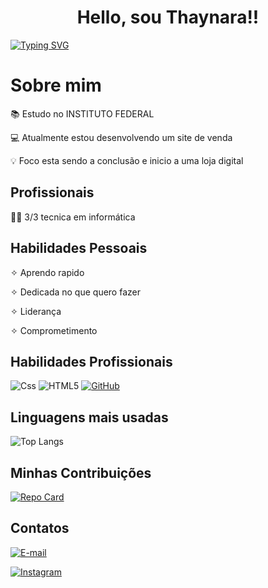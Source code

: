 <h1 align="center">Hello, sou Thaynara!!</h1>



[![Typing SVG](https://readme-typing-svg.herokuapp.com/?color=fff&size=35&center=true&vCenter=true&width=1000&lines=Bem+vindo+ao+meu+perfil+do+GitHub!+:%29)](https://git.io/typing-svg)

<h1 aling="center">Sobre mim</h1>




📚 Estudo no INSTITUTO FEDERAL

💻 Atualmente estou desenvolvendo um site de venda

💡 Foco esta sendo a conclusão e inicio a uma loja digital

## Profissionais

👩‍🎓 3/3 tecnica em informática

## Habilidades Pessoais

✧ Aprendo rapido

✧ Dedicada no que quero fazer

✧ Liderança

✧ Comprometimento

## Habilidades Profissionais
![Css](https://img.shields.io/badge/C%23-0D1117?style=for-the-badge&logo=c-sharp&logoColor=823085)
![HTML5](https://img.shields.io/badge/HTML5-E34F26?style=for-the-badge&logo=html5&logoColor=white)
[![GitHub](https://img.shields.io/badge/GitHub-000?style=for-the-badge&logo=github&logoColor=30A3DC)](https://docs.github.com/)

## Linguagens mais usadas
![Top Langs](https://github-readme-stats-git-masterrstaa-rickstaa.vercel.app/api/top-langs/?username=thaynara02&layout=compact&bg_color=000&border_color=30A3DC&title_color=E94D5F&text_color=FFF)


## Minhas Contribuições
[![Repo Card](https://github-readme-stats.vercel.app/api/pin/?username=thaynara02&repo=lar_conforto_loja&bg_color=0d1117&border_color=459a96&show_icons=true&icon_color=30A3DC&title_color=076461&text_color=FFF)](https://github.com/LudimilaOliveira/lar_conforto_loja)



## Contatos

[![E-mail](https://img.shields.io/badge/-Email-000?style=for-the-badge&logo=microsoft-outlook&logoColor=E94D5F)](santos.marques@acad.ifma.edu.br)

[![Instagram](https://img.shields.io/badge/Instagram-%23E4405F?style=for-the-badge&logo=instagram&logoColor=fff)]((https://www.instagram.com/ewelly_mrs/))
